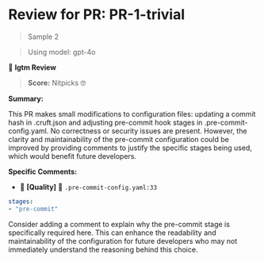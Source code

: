 # Review for PR: PR-1-trivial

> Sample 2

> Using model: gpt-4o


🦉 **lgtm Review**

> **Score:** Nitpicks 🤓

**Summary:**

This PR makes small modifications to configuration files: updating a commit hash in .cruft.json and adjusting pre-commit hook stages in .pre-commit-config.yaml. No correctness or security issues are present. However, the clarity and maintainability of the pre-commit configuration could be improved by providing comments to justify the specific stages being used, which would benefit future developers.

**Specific Comments:**

- 🦉 **[Quality]** 🔵 `.pre-commit-config.yaml:33`




```yaml
stages:
- "pre-commit"
```


Consider adding a comment to explain why the pre-commit stage is specifically required here. This can enhance the readability and maintainability of the configuration for future developers who may not immediately understand the reasoning behind this choice.